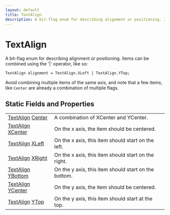 ```yaml
---
layout: default
title: TextAlign
description: A bit-flag enum for describing alignment or positioning. Items can be combined using the '|' operator, like so.  TextAlign alignment = TextAlign.XLeft | TextAlign.YTop;  Avoid combining multiple items of the same axis, and note that a few items, like Center are already a combination of multiple flags.
---
```

# TextAlign

A bit-flag enum for describing alignment or positioning. Items can be
combined using the '|' operator, like so:

`TextAlign alignment = TextAlign.XLeft | TextAlign.YTop;`

Avoid combining multiple items of the same axis, and note that a few items,
like `Center` are already a combination of multiple flags.




## Static Fields and Properties

|  |  |
|--|--|
|[TextAlign]({{site.url}}/Pages/Reference/TextAlign.html) [Center]({{site.url}}/Pages/Reference/TextAlign/Center.html)|A combination of XCenter and YCenter.|
|[TextAlign]({{site.url}}/Pages/Reference/TextAlign.html) [XCenter]({{site.url}}/Pages/Reference/TextAlign/XCenter.html)|On the x axis, the item should be centered.|
|[TextAlign]({{site.url}}/Pages/Reference/TextAlign.html) [XLeft]({{site.url}}/Pages/Reference/TextAlign/XLeft.html)|On the x axis, this item should start on the left.|
|[TextAlign]({{site.url}}/Pages/Reference/TextAlign.html) [XRight]({{site.url}}/Pages/Reference/TextAlign/XRight.html)|On the x axis, this item should start on the right.|
|[TextAlign]({{site.url}}/Pages/Reference/TextAlign.html) [YBottom]({{site.url}}/Pages/Reference/TextAlign/YBottom.html)|On the y axis, this item should start on the bottom.|
|[TextAlign]({{site.url}}/Pages/Reference/TextAlign.html) [YCenter]({{site.url}}/Pages/Reference/TextAlign/YCenter.html)|On the y axis, the item should be centered.|
|[TextAlign]({{site.url}}/Pages/Reference/TextAlign.html) [YTop]({{site.url}}/Pages/Reference/TextAlign/YTop.html)|On the y axis, this item should start at the top.|



